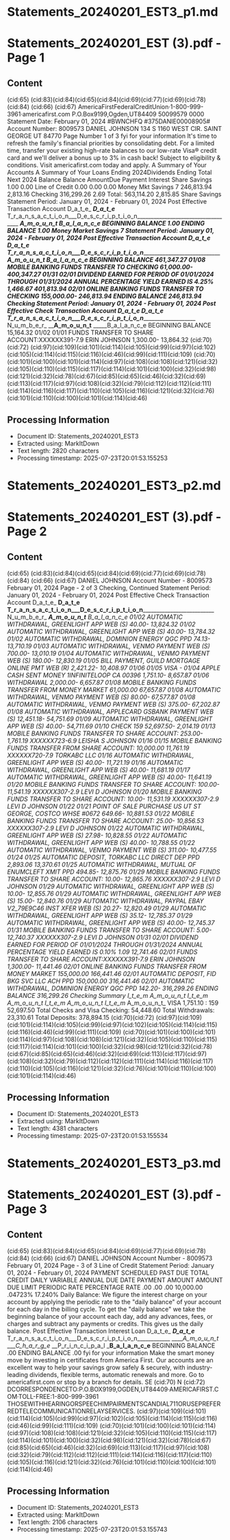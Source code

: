 # Statements_20240201_EST3_p1.md

<!--
chunk_id: Statements_20240201_EST3_p1
source: Statements_20240201_EST (3).pdf
page: 1
category: financial
hash: 7524cb8c770eb8cc72479d1cf11cf744b2ccbcbeccfbe188b35e4c3ea0829458
-->

# Statements_20240201_EST (3).pdf - Page 1

## Content
(cid:65)
(cid:83)(cid:84)(cid:65)(cid:84)(cid:69)(cid:77)(cid:69)(cid:78)(cid:84)
(cid:66)
(cid:67)
AmericaFirstFederalCreditUnion·1-800-999-3961·americafirst.com
P.O.Box9199,Ogden,UT84409
50099579 0000 Statement Date: February 01, 2024
#BWNCHFQ
#375DANIE00008905# Account Number: 8009573
DANIEL JOHNSON
134 S 1160 WEST CIR.
SAINT GEORGE UT 84770
Page Number 1 of 3
fyi for your information
It's time to refresh the family's financial priorities by consolidating debt. For a limited time,
transfer your existing high-rate balances to our low-rate Visa® credit card and we'll
deliver a bonus up to 3% in cash back! Subject to eligibility & conditions.
Visit americafirst.com today and apply.
A Summary of Your Accounts A Summary of Your Loans
Ending 2024Dividends Ending Total Next 2024
Balance Balance AmountDue Payment Interest
Share Savings 1.00 0.00 Line of Credit 0.00 0.00 0.00
Money Mkt Savings 7 246,813.94 2,813.16
Checking 316,299.26 2.69
Total: 563,114.20 2,815.85
Share Savings
Statement Period: January 01, 2024 - February 01, 2024
Post Effective Transaction Account
D_a_t_e_ ___D_a_t_e___ T_r_a_n_s_a_c_t_i_o_n___D_e_s_c_r_i_p_t_i_o_n___________________________________ ____A_m_o_u_n_t_ _____B_a_l_a_n_c_e
BEGINNING BALANCE 1.00
ENDING BALANCE 1.00
Money Market Savings 7
Statement Period: January 01, 2024 - February 01, 2024
Post Effective Transaction Account
D_a_t_e_ ___D_a_t_e___ T_r_a_n_s_a_c_t_i_o_n___D_e_s_c_r_i_p_t_i_o_n___________________________________ ____A_m_o_u_n_t_ _____B_a_l_a_n_c_e
BEGINNING BALANCE 461,347.27
01/08 MOBILE BANKING FUNDS TRANSFER TO CHECKING 61,000.00- 400,347.27
01/31 02/01 DIVIDEND EARNED FOR PERIOD OF 01/01/2024 THROUGH 01/31/2024
ANNUAL PERCENTAGE YIELD EARNED IS 4.25% 1,466.67 401,813.94
02/01 ONLINE BANKING FUNDS TRANSFER TO CHECKING 155,000.00- 246,813.94
ENDING BALANCE 246,813.94
Checking
Statement Period: January 01, 2024 - February 01, 2024
Post Effective Check Transaction Account
D_a_t_e_ ____D_a_t_e__ T_r_a_n_s_a_c_t_i_o_n___D_e_s_c_r_i_p_t_i_o_n____________________________ N_u_m_b_e_r_ ____A_m_o_u_n_t__ _____B_a_l_a_n_c_e
BEGINNING BALANCE 15,164.32
01/02 01/01 FUNDS TRANSFER TO SHARE ACCOUNT:XXXXXX391-7.9 ERIN JOHNSON 1,300.00- 13,864.32
(cid:70)(cid:72)
(cid:97)(cid:109)(cid:101)(cid:114)(cid:105)(cid:99)(cid:97)(cid:102)(cid:105)(cid:114)(cid:115)(cid:116)(cid:46)(cid:99)(cid:111)(cid:109)
(cid:70)(cid:101)(cid:100)(cid:101)(cid:114)(cid:97)(cid:108)(cid:108)(cid:121)(cid:32)(cid:105)(cid:110)(cid:115)(cid:117)(cid:114)(cid:101)(cid:100)(cid:32)(cid:98)(cid:121)(cid:32)(cid:78)(cid:67)(cid:85)(cid:65)(cid:46)(cid:32)(cid:69)(cid:113)(cid:117)(cid:97)(cid:108)(cid:32)(cid:79)(cid:112)(cid:112)(cid:111)(cid:114)(cid:116)(cid:117)(cid:110)(cid:105)(cid:116)(cid:121)(cid:32)(cid:76)(cid:101)(cid:110)(cid:100)(cid:101)(cid:114)(cid:46)

## Processing Information
- Document ID: Statements_20240201_EST3
- Extracted using: MarkItDown
- Text length: 2820 characters
- Processing timestamp: 2025-07-23T20:01:53.155253


# Statements_20240201_EST3_p2.md

<!--
chunk_id: Statements_20240201_EST3_p2
source: Statements_20240201_EST (3).pdf
page: 2
category: financial
hash: 7524cb8c770eb8cc72479d1cf11cf744b2ccbcbeccfbe188b35e4c3ea0829458
-->

# Statements_20240201_EST (3).pdf - Page 2

## Content
(cid:65)
(cid:83)(cid:84)(cid:65)(cid:84)(cid:69)(cid:77)(cid:69)(cid:78)(cid:84)
(cid:66)
(cid:67)
DANIEL JOHNSON Account Number - 8009573 February 01, 2024 Page - 2 of 3
Checking, Continued
Statement Period: January 01, 2024 - February 01, 2024
Post Effective Check Transaction Account
D_a_t_e_ ____D_a_t_e__ T_r_a_n_s_a_c_t_i_o_n___D_e_s_c_r_i_p_t_i_o_n____________________________ N_u_m_b_e_r_ ____A_m_o_u_n_t__ _____B_a_l_a_n_c_e
01/02 AUTOMATIC WITHDRAWAL, GREENLIGHT APP WEB (S) 40.00- 13,824.32
01/02 AUTOMATIC WITHDRAWAL, GREENLIGHT APP WEB (S) 40.00- 13,784.32
01/02 AUTOMATIC WITHDRAWAL, DOMINION ENERGY QGC PPD 74.13- 13,710.19
01/03 AUTOMATIC WITHDRAWAL, VENMO PAYMENT WEB (S) 700.00- 13,010.19
01/04 AUTOMATIC WITHDRAWAL, VENMO PAYMENT WEB (S) 180.00- 12,830.19
01/05 BILL PAYMENT, GUILD MORTGAGE ONLINE PMT WEB (R) 2,421.22- 10,408.97
01/06 01/05 VISA - 01/04 APPLE CASH SENT MONEY 1INFINITELOOP CA 00396 1,751.10- 8,657.87
01/06 WITHDRAWAL 2,000.00- 6,657.87
01/08 MOBILE BANKING FUNDS TRANSFER FROM MONEY MARKET 61,000.00 67,657.87
01/08 AUTOMATIC WITHDRAWAL, VENMO PAYMENT WEB (S) 80.00- 67,577.87
01/08 AUTOMATIC WITHDRAWAL, VENMO PAYMENT WEB (S) 375.00- 67,202.87
01/08 AUTOMATIC WITHDRAWAL, APPLECARD GSBANK PAYMENT WEB (S) 12,451.18- 54,751.69
01/09 AUTOMATIC WITHDRAWAL, GREENLIGHT APP WEB (S) 40.00- 54,711.69
01/10 CHECK 159 52,697.50- 2,014.19
01/13 MOBILE BANKING FUNDS TRANSFER TO SHARE ACCOUNT: 253.00- 1,761.19
XXXXXX723-6.9 LEISHA S JOHNSON
01/16 01/15 MOBILE BANKING FUNDS TRANSFER FROM SHARE ACCOUNT: 10,000.00 11,761.19
XXXXXX720-7.9 TORKABC LLC
01/16 AUTOMATIC WITHDRAWAL, GREENLIGHT APP WEB (S) 40.00- 11,721.19
01/16 AUTOMATIC WITHDRAWAL, GREENLIGHT APP WEB (S) 40.00- 11,681.19
01/17 AUTOMATIC WITHDRAWAL, GREENLIGHT APP WEB (S) 40.00- 11,641.19
01/20 MOBILE BANKING FUNDS TRANSFER TO SHARE ACCOUNT: 100.00- 11,541.19
XXXXXX307-2.9 LEVI D JOHNSON
01/20 MOBILE BANKING FUNDS TRANSFER TO SHARE ACCOUNT: 10.00- 11,531.19
XXXXXX307-2.9 LEVI D JOHNSON
01/22 01/21 POINT OF SALE PURCHASE US UT ST GEORGE, COSTCO WHSE #0672 649.66- 10,881.53
01/22 MOBILE BANKING FUNDS TRANSFER TO SHARE ACCOUNT: 25.00- 10,856.53
XXXXXX307-2.9 LEVI D JOHNSON
01/22 AUTOMATIC WITHDRAWAL, GREENLIGHT APP WEB (S) 27.98- 10,828.55
01/22 AUTOMATIC WITHDRAWAL, GREENLIGHT APP WEB (S) 40.00- 10,788.55
01/22 AUTOMATIC WITHDRAWAL, VENMO PAYMENT WEB (S) 311.00- 10,477.55
01/24 01/25 AUTOMATIC DEPOSIT, TORKABC LLC DIRECT DEP PPD 2,893.06 13,370.61
01/25 AUTOMATIC WITHDRAWAL, MUTUAL OF ENUMCLEFT XMIT PPD 494.85- 12,875.76
01/29 MOBILE BANKING FUNDS TRANSFER TO SHARE ACCOUNT: 10.00- 12,865.76
XXXXXX307-2.9 LEVI D JOHNSON
01/29 AUTOMATIC WITHDRAWAL, GREENLIGHT APP WEB (S) 10.00- 12,855.76
01/29 AUTOMATIC WITHDRAWAL, GREENLIGHT APP WEB (S) 15.00- 12,840.76
01/29 AUTOMATIC WITHDRAWAL, PAYPAL EBAY V2_79E9C46 INST XFER WEB (S) 20.27- 12,820.49
01/29 AUTOMATIC WITHDRAWAL, GREENLIGHT APP WEB (S) 35.12- 12,785.37
01/29 AUTOMATIC WITHDRAWAL, GREENLIGHT APP WEB (S) 40.00- 12,745.37
01/31 MOBILE BANKING FUNDS TRANSFER TO SHARE ACCOUNT: 5.00- 12,740.37
XXXXXX307-2.9 LEVI D JOHNSON
01/31 02/01 DIVIDEND EARNED FOR PERIOD OF 01/01/2024 THROUGH 01/31/2024
ANNUAL PERCENTAGE YIELD EARNED IS 0.10% 1.09 12,741.46
02/01 FUNDS TRANSFER TO SHARE ACCOUNT:XXXXXX391-7.9 ERIN JOHNSON 1,300.00- 11,441.46
02/01 ONLINE BANKING FUNDS TRANSFER FROM MONEY MARKET 155,000.00 166,441.46
02/01 AUTOMATIC DEPOSIT, FID BKG SVC LLC ACH PPD 150,000.00 316,441.46
02/01 AUTOMATIC WITHDRAWAL, DOMINION ENERGY QGC PPD 142.20- 316,299.26
ENDING BALANCE 316,299.26
Checking Summary
I_t_e_m_ A_m_o_u_n_t_ I_t_e_m_ A_m_o_u_n_t_ I_t_e_m_ A_m_o_u_n_t_ I_t_e_m_ A_m_o_u_n_t_
VISA 1,751.10 : 159 52,697.50
Total Checks and Visa Checking: 54,448.60 Total Withdrawals: 23,310.61 Total Deposits: 378,894.15
(cid:70)(cid:72)
(cid:97)(cid:109)(cid:101)(cid:114)(cid:105)(cid:99)(cid:97)(cid:102)(cid:105)(cid:114)(cid:115)(cid:116)(cid:46)(cid:99)(cid:111)(cid:109)
(cid:70)(cid:101)(cid:100)(cid:101)(cid:114)(cid:97)(cid:108)(cid:108)(cid:121)(cid:32)(cid:105)(cid:110)(cid:115)(cid:117)(cid:114)(cid:101)(cid:100)(cid:32)(cid:98)(cid:121)(cid:32)(cid:78)(cid:67)(cid:85)(cid:65)(cid:46)(cid:32)(cid:69)(cid:113)(cid:117)(cid:97)(cid:108)(cid:32)(cid:79)(cid:112)(cid:112)(cid:111)(cid:114)(cid:116)(cid:117)(cid:110)(cid:105)(cid:116)(cid:121)(cid:32)(cid:76)(cid:101)(cid:110)(cid:100)(cid:101)(cid:114)(cid:46)

## Processing Information
- Document ID: Statements_20240201_EST3
- Extracted using: MarkItDown
- Text length: 4381 characters
- Processing timestamp: 2025-07-23T20:01:53.155534


# Statements_20240201_EST3_p3.md

<!--
chunk_id: Statements_20240201_EST3_p3
source: Statements_20240201_EST (3).pdf
page: 3
category: financial
hash: 7524cb8c770eb8cc72479d1cf11cf744b2ccbcbeccfbe188b35e4c3ea0829458
-->

# Statements_20240201_EST (3).pdf - Page 3

## Content
(cid:65)
(cid:83)(cid:84)(cid:65)(cid:84)(cid:69)(cid:77)(cid:69)(cid:78)(cid:84)
(cid:66)
(cid:67)
DANIEL JOHNSON Account Number - 8009573 February 01, 2024 Page - 3 of 3
Line of Credit
Statement Period: January 01, 2024 - February 01, 2024
PAYMENT SCHEDULED PAST DUE TOTAL CREDIT DAILY VARIABLE ANNUAL
DUE DATE PAYMENT AMOUNT AMOUNT DUE LIMIT PERIODIC RATE PERCENTAGE RATE
.00 .00 .00 10,000.00 .04723% 17.240%
Daily Balance: We figure the interest charge on your account by applying the periodic rate to the "daily balance" of
your account for each day in the billing cycle. To get the "daily balance" we take the beginning balance of your
account each day, add any advances, fees, or charges and subtract any payments or credits. This gives us the daily
balance.
Post Effective Transaction Interest Loan
D_a_t_e_ ___D_a_t_e___ T_r_a_n_s_a_c_t_i_o_n___D_e_s_c_r_i_p_t_i_o_n____________ _____A_m_o_u_n_t_ ____C_h_a_r_g_e_ __P_r_i_n_c_i_p_a_l ___B_a_l_a_n_c_e__
BEGINNING BALANCE .00
ENDING BALANCE .00
fyi for your information
Make the smart money move by investing in certificates from America First. Our accounts
are an excellent way to help your savings grow safely & securely, with industry-leading
dividends, flexible terms, automatic renewals and more. Go to americafirst.com or
stop by a branch for details.
SE (cid:70) N (cid:72) DCORRESPONDENCETO:P.O.BOX9199,OGDEN,UT84409·AMERICAFIRST.COM·TOLL-FREE:1-800-999-3961
THOSEWITHHEARINGORSPEECHIMPAIRMENTSCANDIAL711ORUSEPREFERREDTELECOMMUNICATIONRELAYSERVICES.
(cid:97)(cid:109)(cid:101)(cid:114)(cid:105)(cid:99)(cid:97)(cid:102)(cid:105)(cid:114)(cid:115)(cid:116)(cid:46)(cid:99)(cid:111)(cid:109)
(cid:70)(cid:101)(cid:100)(cid:101)(cid:114)(cid:97)(cid:108)(cid:108)(cid:121)(cid:32)(cid:105)(cid:110)(cid:115)(cid:117)(cid:114)(cid:101)(cid:100)(cid:32)(cid:98)(cid:121)(cid:32)(cid:78)(cid:67)(cid:85)(cid:65)(cid:46)(cid:32)(cid:69)(cid:113)(cid:117)(cid:97)(cid:108)(cid:32)(cid:79)(cid:112)(cid:112)(cid:111)(cid:114)(cid:116)(cid:117)(cid:110)(cid:105)(cid:116)(cid:121)(cid:32)(cid:76)(cid:101)(cid:110)(cid:100)(cid:101)(cid:114)(cid:46)

## Processing Information
- Document ID: Statements_20240201_EST3
- Extracted using: MarkItDown
- Text length: 2106 characters
- Processing timestamp: 2025-07-23T20:01:53.155743